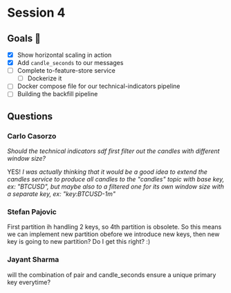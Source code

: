 # Session 4

## Goals 🎯

- [x] Show horizontal scaling in action
- [x] Add `candle_seconds` to our messages
- [ ] Complete to-feature-store service
    - [ ] Dockerize it

- [ ] Docker compose file for our technical-indicators pipeline
- [ ] Building the backfill pipeline

## Questions

### Carlo Casorzo
*Should the technical indicators sdf first filter out the candles with different window size?*

YES!
*I was actually thinking that it would be a good idea to extend the candles service to produce all candles to the "candles" topic with base key, ex: "BTCUSD", but maybe also to a filtered one for its own window size with a separate key, ex: "key:BTCUSD-1m"*

### Stefan Pajovic
First partition ih handling 2 keys, so 4th partition is obsolete. So this means we can implement new partition obefore we introduce new keys, then new key is going to new partition? Do I get this right? :)

### Jayant Sharma
will the combination of pair and candle_seconds ensure a unique primary key everytime?